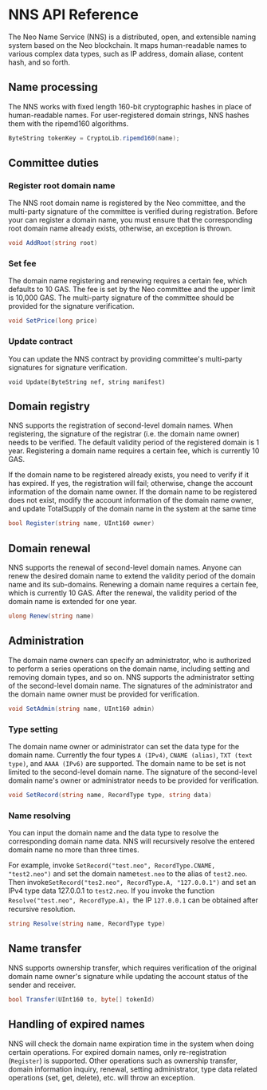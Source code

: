 # NNS API Reference

The Neo Name Service (NNS) is a distributed, open, and extensible naming system based on the Neo blockchain. It maps human-readable names to various complex data types, such as IP address, domain aliase, content hash, and so forth. 

## Name processing

The NNS works with fixed length 160-bit cryptographic hashes in place of human-readable names. For user-registered domain strings, NNS hashes them with the ripemd160 algorithms.

```c#
ByteString tokenKey = CryptoLib.ripemd160(name);
```

## Committee duties 
### Register root domain name
The NNS root domain name is registered by the Neo committee, and the multi-party signature of the committee is verified during registration. Before your can register a domain name, you must ensure that the corresponding root domain name already exists, otherwise, an exception is thrown.

```c#
void AddRoot(string root)
```
### Set fee

The domain name registering and renewing requires  a certain fee, which defaults to 10 GAS. The fee is set by the Neo committee and the upper limit is 10,000 GAS. The multi-party signature of the committee should be provided for the signature verification.

```c#
void SetPrice(long price)
```
### Update contract

You can update the NNS contract by providing committee's multi-party signatures for signature verification.

```
void Update(ByteString nef, string manifest)
```

## Domain registry

NNS supports the registration of second-level domain names. When registering, the signature of the registrar (i.e. the domain name owner) needs to be verified. The default validity period of the registered domain is 1 year. Registering a domain name requires a certain fee, which is currently 10 GAS.

If the domain name to be registered already exists, you need to verify if it has expired. If yes, the registration will fail; otherwise, change the account information of the domain name owner. If the domain name to be registered does not exist, modify the account information of the domain name owner, and update TotalSupply of the domain name in the system at the same time

```c#
bool Register(string name, UInt160 owner)
```

## Domain renewal
NNS supports the renewal of second-level domain names. Anyone can renew the desired domain name to extend the validity period of the domain name and its sub-domains. Renewing a domain name requires a certain fee, which is currently 10 GAS. After the renewal, the validity period of the domain name is extended for one year.

```c#
ulong Renew(string name)
```
## Administration
The domain name owners can specify an administrator, who is authorized to perform a series operations on the domain name, including  setting and removing domain types, and so on. NNS supports the administrator setting of the second-level domain name. The signatures of the administrator and the domain name owner must be provided for verification.

```c#
void SetAdmin(string name, UInt160 admin)
```

### Type setting
The domain name owner or administrator can set the data type for the domain name. Currently the four types `A (IPv4)`, `CNAME (alias)`, `TXT (text type)`, and `AAAA (IPv6)` are supported. The domain name to be set is not limited to the second-level domain name. The signature of the second-level domain name's owner or administrator needs to be provided for verification.

```c#
void SetRecord(string name, RecordType type, string data)
```
### Name resolving
You can input the domain name and the data type to resolve the corresponding domain name data. NNS will recursively resolve the entered domain name no more than three times.

For example, invoke `SetRecord("test.neo", RecordType.CNAME, "test2.neo")` and set the domain name`test.neo` to the alias of `test2.neo`. Then invoke`SetRecord("tes2.neo", RecordType.A, "127.0.0.1")` and set an IPv4 type data 127.0.0.1 to `test2.neo`. If you invoke the function  `Resolve("test.neo", RecordType.A)`，the IP `127.0.0.1` can be obtained after recursive resolution.

```c#
string Resolve(string name, RecordType type)
```
## Name transfer
NNS supports ownership transfer, which requires verification of the original domain name owner's  signature while updating the account status of the sender and receiver.

```c#
bool Transfer(UInt160 to, byte[] tokenId)
```
## Handling of expired names
NNS will check the domain name expiration time in the system when doing certain operations. For expired domain names, only re-registration (`Register`) is supported. Other operations such as ownership transfer, domain information inquiry, renewal, setting administrator, type data related operations (set, get, delete), etc. will throw an exception.